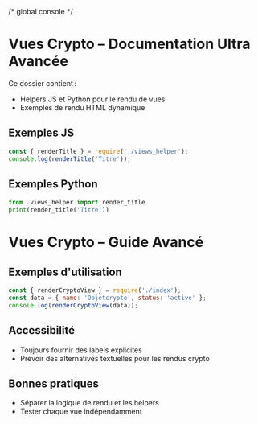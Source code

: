 /* global console */
# Vues Crypto – Documentation Ultra Avancée

Ce dossier contient :
- Helpers JS et Python pour le rendu de vues
- Exemples de rendu HTML dynamique

## Exemples JS
```js
const { renderTitle } = require('./views_helper');
console.log(renderTitle('Titre'));
```

## Exemples Python
```python
from .views_helper import render_title
print(render_title('Titre'))
```

# Vues Crypto – Guide Avancé

## Exemples d'utilisation

```js
const { renderCryptoView } = require('./index');
const data = { name: 'Objetcrypto', status: 'active' };
console.log(renderCryptoView(data));
```

## Accessibilité
- Toujours fournir des labels explicites
- Prévoir des alternatives textuelles pour les rendus crypto

## Bonnes pratiques
- Séparer la logique de rendu et les helpers
- Tester chaque vue indépendamment
